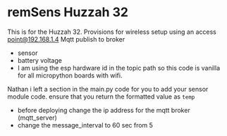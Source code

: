 # remSens Huzzah 32

This is for the Huzzah 32.
Provisions for wireless setup using an access point@192.168.1.4 
Mqtt publish to broker
 * sensor
 * battery voltage
 * I am using the esp hardware id in the topic path so this code is vanilla for all micropython boards with wifi.
 
Nathan i left a section in the main.py code for you to add your sensor module code. ensure that you return the formatted value as `temp`
 * before deploying change the ip address for the mqtt broker (mqtt_server)
 * change the message_interval to 60 sec from 5
